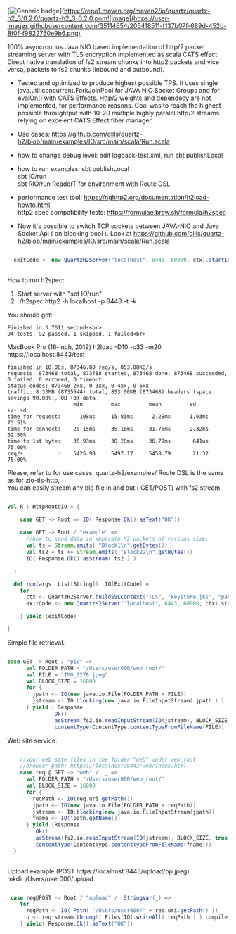 
[![Generic badge](https://img.shields.io/badge/quartz--h2-v0.2.0-blue)](https://repo1.maven.org/maven2/io/quartz/quartz-h2_3/0.2.0/quartz-h2_3-0.2.0.pom![image](https://user-images.githubusercontent.com/35114654/205418511-f137b07f-689d-452b-8f0f-f9822750e9b6.png)


100% asyncronous Java NIO based implementation of http/2 packet streaming server with TLS encryption implemented as scala CATS effect.
Direct native translation of fs2 stream chunks into http2 packets and vice versa, packets to fs2 chunks (inbound and outbound).<br>

* Tested and optimized to produce highest possible TPS.
It uses single java.util.concurrent.ForkJoinPool for JAVA NIO Socket Groups and for evalOn() with CATS Effects.
Http/2 weights and dependecy are not implemented, for performance reasons. 
Goal was to reach the highest possible throughtput with 10-20 multiple highly paralel http/2 streams relying on excelent CATS Effect fiber manager.

 * Use cases:
 https://github.com/ollls/quartz-h2/blob/main/examples/IO/src/main/scala/Run.scala
 
 * how to change debug level: edit logback-test.xml, run sbt publishLocal
 
 * how to run examples:
 sbt publishLocal<br>
 sbt IO/run<br>
 sbt RIO/run ReaderT for environment with Route DSL


* performance test tool:
https://nghttp2.org/documentation/h2load-howto.html<br>
http2 spec compatibility tests:
https://formulae.brew.sh/formula/h2spec

* Now it's possible to switch TCP sockets between JAVA-NIO and Java Socket Api ( on blocking pool ).
Look at https://github.com/ollls/quartz-h2/blob/main/examples/IO/src/main/scala/Run.scala

```scala

  exitCode <- new QuartzH2Server("localhost", 8443, 60000, ctx).startIO( R, sync = false)
  
```


How to run h2spec:

1. Start server with "sbt IO/run"<br>
2. ./h2spec http2 -h localhost -p 8443 -t -k<br>

You should get:<br>
```
Finished in 3.7611 seconds<br>
94 tests, 92 passed, 1 skipped, 1 failed<br>
```

MacBook Pro (16-inch, 2019)
h2load -D10  -c33 -m20 https://localhost:8443/test


```
finished in 10.00s, 87346.80 req/s, 853.08KB/s
requests: 873468 total, 873788 started, 873468 done, 873468 succeeded, 0 failed, 0 errored, 0 timeout
status codes: 873468 2xx, 0 3xx, 0 4xx, 0 5xx
traffic: 8.33MB (8735544) total, 853.00KB (873468) headers (space savings 90.00%), 0B (0) data
                     min         max         mean         sd        +/- sd
time for request:      108us     15.83ms      2.28ms      1.03ms    73.51%
time for connect:    28.15ms     35.16ms     31.76ms      2.32ms    62.50%
time to 1st byte:    35.93ms     38.28ms     36.77ms       641us    75.00%
req/s           :    5425.98     5497.17     5458.79       21.32    75.00%
```
Please, refer to for use cases.
quartz-h2/examples/
Route DSL is the same as for zio-tls-http, <br>
You can easily stream any big file in and out ( GET/POST) with fs2 stream. 

```scala

val R : HttpRouteIO = { 

    case GET -> Root => IO( Response.Ok().asText("OK")) 
    
    case GET -> Root / "example" =>
      //how to send data in separate H2 packets of various size. 
      val ts = Stream.emits( "Block1\n".getBytes())
      val ts2 = ts ++ Stream.emits( "Block22\n".getBytes())
      IO( Response.Ok().asStream( ts2 ) )

  }

  def run(args: List[String]): IO[ExitCode] =
    for {
      ctx <- QuartzH2Server.buildSSLContext("TLS", "keystore.jks", "password")
      exitCode <- new QuartzH2Server("localhost", 8443, 60000, ctx).startIO( R )

    } yield (exitCode)

}
```


Simple file retrieval.

```scala

case GET -> Root / "pic" =>
      val FOLDER_PATH = "/Users/user000/web_root/"
      val FILE = "IMG_0278.jpeg"
      val BLOCK_SIZE = 16000
      for {
        jpath <- IO(new java.io.File(FOLDER_PATH + FILE))
        jstream <- IO.blocking(new java.io.FileInputStream( jpath ) )
      } yield ( Response
              .Ok()
              .asStream(fs2.io.readInputStream(IO(jstream), BLOCK_SIZE, true))
              .contentType(ContentType.contentTypeFromFileName(FILE)) )

```

Web site service.

```scala

    //your web site files in the folder "web" under web_root.    
    //browser path: https://localhost:8443/web/index.html
    case req @ GET -> "web" /: _ =>
      val FOLDER_PATH = "/Users/user000/web_root/"
      val BLOCK_SIZE = 16000
      for {
        reqPath <- IO(req.uri.getPath())
        jpath <- IO(new java.io.File(FOLDER_PATH + reqPath))
        jstream <- IO.blocking(new java.io.FileInputStream(jpath))
        fname <- IO(jpath.getName())
      } yield (Response
        .Ok()
        .asStream(fs2.io.readInputStream(IO(jstream), BLOCK_SIZE, true))
        .contentType(ContentType.contentTypeFromFileName(fname)))
  }
  
  ```
  
  Upload example (POST https://localhost:8443/upload/op.jpeg).<br>
  mkdir /Users/user000/upload
  
  ```scala
  
   case req@POST -> Root / "upload" /  StringVar(_) => 
      for {
        reqPath <- IO( Path( "/Users/user000/" + req.uri.getPath() ))
        u <- req.stream.through( Files[IO].writeAll( reqPath ) ).compile.drain
      } yield( Response.Ok().asText("OK"))

  ```



